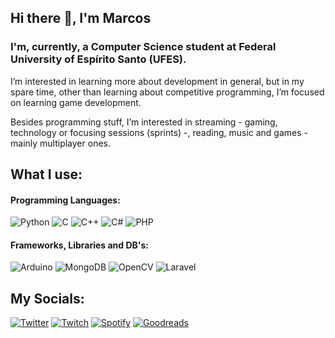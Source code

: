 ## Hi there 👋, I'm Marcos

### I'm, currently, a Computer Science student at Federal University of Espírito Santo (UFES).

I’m interested in learning more about development in general, but in my spare time, other than learning about competitive programming, I’m focused on learning game development.

Besides programming stuff, I’m interested in streaming - gaming, technology or focusing sessions (sprints) -, reading, music and games - mainly multiplayer ones.

## What I use:

#### Programming Languages:
![Python](https://img.shields.io/badge/python-3670A0?style=for-the-badge&logo=python&logoColor=ffdd54)
![C](https://img.shields.io/badge/c-%2300599C.svg?style=for-the-badge&logo=c&logoColor=white)
![C++](https://img.shields.io/badge/c++-%2300599C.svg?style=for-the-badge&logo=c%2B%2B&logoColor=white)
![C#](https://img.shields.io/badge/c%23-%23239120.svg?style=for-the-badge&logo=c-sharp&logoColor=white)
![PHP](https://img.shields.io/badge/php-%23777BB4.svg?style=for-the-badge&logo=php&logoColor=white)
#### Frameworks, Libraries and DB's:
![Arduino](https://img.shields.io/badge/-Arduino-00979D?style=for-the-badge&logo=Arduino&logoColor=white)
![MongoDB](https://img.shields.io/badge/MongoDB-%234ea94b.svg?style=for-the-badge&logo=mongodb&logoColor=white)
![OpenCV](https://img.shields.io/badge/opencv-%23white.svg?style=for-the-badge&logo=opencv&logoColor=white)
![Laravel](https://img.shields.io/badge/laravel-%23FF2D20.svg?style=for-the-badge&logo=laravel&logoColor=white)

## My Socials:
<a href="https://twitter.com/haletos" target="_blank">![Twitter](https://img.shields.io/badge/Haletos-%231DA1F2.svg?style=for-the-badge&logo=Twitter&logoColor=white)</a>
<a href="https://www.twitch.tv/haletos" target="_blank">![Twitch](https://img.shields.io/badge/haletos-%239146FF.svg?style=for-the-badge&logo=Twitch&logoColor=white)</a>
<a href="https://open.spotify.com/user/6lhtgzdk20x7jux5gtgishghh" target="_blank">![Spotify](https://img.shields.io/badge/Spotify-1ED760?style=for-the-badge&logo=spotify&logoColor=white)</a>
<a href="https://www.goodreads.com/marcosmello" target="_blank">![Goodreads](https://img.shields.io/badge/Goodreads-372213?style=for-the-badge&logo=goodreads&logoColor=white)</a>
